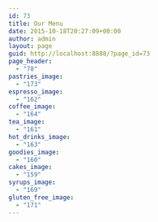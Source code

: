 ```yaml
---
id: 73
title: Our Menu
date: 2015-10-18T20:27:09+00:00
author: admin
layout: page
guid: http://localhost:8888/?page_id=73
page_header:
  - "78"
pastries_image:
  - "173"
espresso_image:
  - "162"
coffee_image:
  - "164"
tea_image:
  - "161"
hot_drinks_image:
  - "163"
goodies_image:
  - "160"
cakes_image:
  - "159"
syrups_image:
  - "169"
gluten_free_image:
  - "171"
---
```


